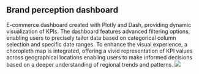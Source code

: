 ## Brand perception dashboard
E-commerce dashboard created with Plotly and Dash, providing dynamic visualization of KPIs. The dashboard features advanced filtering options, enabling users to precisely tailor data based on categorical column selection and specific date ranges. To enhance the visual experience, a choropleth map is integrated, offering a vivid representation of KPI values across geographical locations enabling users to make informed decisions based on a deeper understanding of regional trends and patterns.
<img src="https://teodor-georgiev.github.io/images/Dashboard_Template.png?raw=true" />

